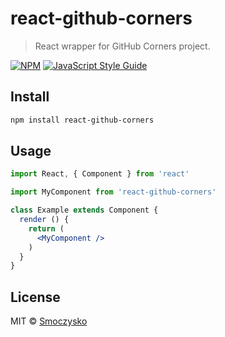 # react-github-corners

> React wrapper for GitHub Corners project.

[![NPM](https://img.shields.io/npm/v/react-github-corners.svg)](https://www.npmjs.com/package/react-github-corners) [![JavaScript Style Guide](https://img.shields.io/badge/code_style-standard-brightgreen.svg)](https://standardjs.com)

## Install

```bash
npm install react-github-corners
```

## Usage

```jsx
import React, { Component } from 'react'

import MyComponent from 'react-github-corners'

class Example extends Component {
  render () {
    return (
      <MyComponent />
    )
  }
}
```

## License

MIT © [Smoczysko](https://github.com/Smoczysko)
